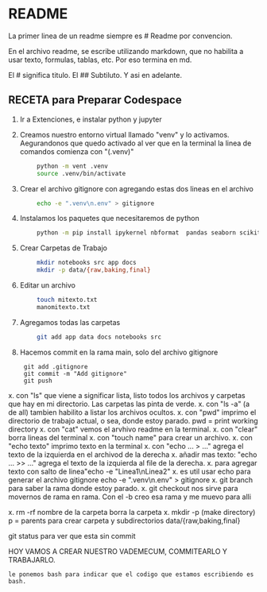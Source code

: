 # README

La primer linea de un readme siempre es # Readme por convencion. 

En el archivo readme, se escribe utilizando markdown, que no habilita a usar texto, formulas, tablas, etc. Por eso termina en md.

El # significa titulo. El ## Subtiluto. Y asi en adelante.

## RECETA para Preparar Codespace

1. Ir a Extenciones, e instalar python y jupyter

2. Creamos nuestro entorno virtual llamado "venv" y lo activamos. 
   Aegurandonos que quedo activado al ver que en la terminal la linea de comandos comienza con "(.venv)"
```bash
        python -m vent .venv
        source .venv/bin/activate
```

3. Crear el archivo gitignore con agregando estas dos lineas en el archivo
```bash
        echo -e ".venv\n.env" > gitignore
```     

4. Instalamos los paquetes que necesitaremos de python
```bash
        python -m pip install ipykernel nbformat  pandas seaborn scikit-learn
```

5. Crear Carpetas de Trabajo
```bash
        mkdir notebooks src app docs
        mkdir -p data/{raw,baking,final}
```

6. Editar un archivo
```bash
        touch mitexto.txt
        manomitexto.txt
```

7. Agregamos todas las carpetas

```bash
        git add app data docs notebooks src      
```     
        
8. Hacemos commit en la rama main, solo del archivo gitignore        
        
        git add .gitignore
        git commit -m "Add gitignore"
        git push



x. con "ls" que viene a significar lista, listo todos los archivos y carpetas que hay en mi directorio. Las carpetas las pinta de verde.
x. con "ls -a" (a de all) tambien habilito a listar los archivos ocultos.
x. con "pwd" imprimo el directorio de trabajo actual, o sea, donde estoy parado. pwd = print working directory
x. con "cat" vemos el arvhivo readme en la terminal.
x. con "clear" borra lineas del terminal
x. con "touch name" para crear un archivo.
x. con "echo texto" imprimo texto en la terminal
x. con "echo ... > ..." agrega el texto de la izquierda en el archivod de la derecha
x. añadir mas texto: "echo ... >> ..." agrega el texto de la izquierda al file de la derecha. 
x. para agregar texto con salto de linea"echo -e "Linea1\nLinea2"
x. es util usar echo para generar el archivo gitignore echo -e ".venv\n.env" > gitignore
x. git branch para saber la rama donde estoy parado.
x. git checkout nos sirve para movernos de rama en rama. Con el -b creo esa rama y me muevo para alli

x. rm -rf nombre de la carpeta borra la carpeta
x. mkdir -p (make directory) p = parents  para crear carpeta y subdirectorios data/{raw,baking,final}

git status para ver que esta sin commit


HOY VAMOS A CREAR NUESTRO VADEMECUM, COMMITEARLO Y TRABAJARLO.

``` backtick se llama este simbolo que sirve para poner un bloque de codigo. 
le ponemos bash para indicar que el codigo que estamos escribiendo es bash.


